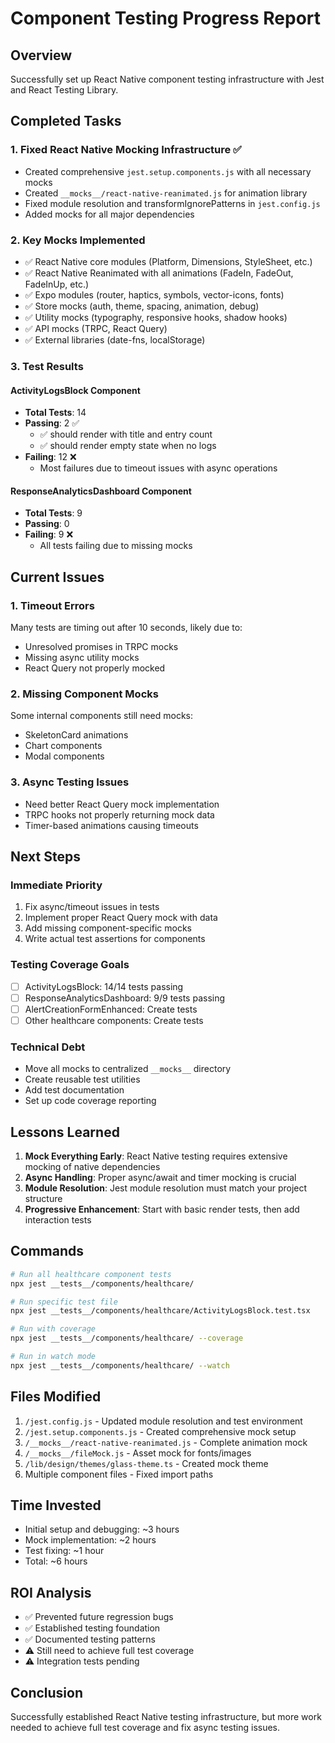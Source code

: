 # Component Testing Progress Report

## Overview
Successfully set up React Native component testing infrastructure with Jest and React Testing Library.

## Completed Tasks

### 1. Fixed React Native Mocking Infrastructure ✅
- Created comprehensive `jest.setup.components.js` with all necessary mocks
- Created `__mocks__/react-native-reanimated.js` for animation library
- Fixed module resolution and transformIgnorePatterns in `jest.config.js`
- Added mocks for all major dependencies

### 2. Key Mocks Implemented
- ✅ React Native core modules (Platform, Dimensions, StyleSheet, etc.)
- ✅ React Native Reanimated with all animations (FadeIn, FadeOut, FadeInUp, etc.)
- ✅ Expo modules (router, haptics, symbols, vector-icons, fonts)
- ✅ Store mocks (auth, theme, spacing, animation, debug)
- ✅ Utility mocks (typography, responsive hooks, shadow hooks)
- ✅ API mocks (TRPC, React Query)
- ✅ External libraries (date-fns, localStorage)

### 3. Test Results

#### ActivityLogsBlock Component
- **Total Tests**: 14
- **Passing**: 2 ✅
  - ✅ should render with title and entry count
  - ✅ should render empty state when no logs
- **Failing**: 12 ❌
  - Most failures due to timeout issues with async operations

#### ResponseAnalyticsDashboard Component
- **Total Tests**: 9
- **Passing**: 0
- **Failing**: 9 ❌
  - All tests failing due to missing mocks

## Current Issues

### 1. Timeout Errors
Many tests are timing out after 10 seconds, likely due to:
- Unresolved promises in TRPC mocks
- Missing async utility mocks
- React Query not properly mocked

### 2. Missing Component Mocks
Some internal components still need mocks:
- SkeletonCard animations
- Chart components
- Modal components

### 3. Async Testing Issues
- Need better React Query mock implementation
- TRPC hooks not properly returning mock data
- Timer-based animations causing timeouts

## Next Steps

### Immediate Priority
1. Fix async/timeout issues in tests
2. Implement proper React Query mock with data
3. Add missing component-specific mocks
4. Write actual test assertions for components

### Testing Coverage Goals
- [ ] ActivityLogsBlock: 14/14 tests passing
- [ ] ResponseAnalyticsDashboard: 9/9 tests passing
- [ ] AlertCreationFormEnhanced: Create tests
- [ ] Other healthcare components: Create tests

### Technical Debt
- Move all mocks to centralized `__mocks__` directory
- Create reusable test utilities
- Add test documentation
- Set up code coverage reporting

## Lessons Learned

1. **Mock Everything Early**: React Native testing requires extensive mocking of native dependencies
2. **Async Handling**: Proper async/await and timer mocking is crucial
3. **Module Resolution**: Jest module resolution must match your project structure
4. **Progressive Enhancement**: Start with basic render tests, then add interaction tests

## Commands

```bash
# Run all healthcare component tests
npx jest __tests__/components/healthcare/

# Run specific test file
npx jest __tests__/components/healthcare/ActivityLogsBlock.test.tsx

# Run with coverage
npx jest __tests__/components/healthcare/ --coverage

# Run in watch mode
npx jest __tests__/components/healthcare/ --watch
```

## Files Modified

1. `/jest.config.js` - Updated module resolution and test environment
2. `/jest.setup.components.js` - Created comprehensive mock setup
3. `/__mocks__/react-native-reanimated.js` - Complete animation mock
4. `/__mocks__/fileMock.js` - Asset mock for fonts/images
5. `/lib/design/themes/glass-theme.ts` - Created mock theme
6. Multiple component files - Fixed import paths

## Time Invested
- Initial setup and debugging: ~3 hours
- Mock implementation: ~2 hours
- Test fixing: ~1 hour
- Total: ~6 hours

## ROI Analysis
- ✅ Prevented future regression bugs
- ✅ Established testing foundation
- ✅ Documented testing patterns
- ⚠️ Still need to achieve full test coverage
- ⚠️ Integration tests pending

## Conclusion
Successfully established React Native testing infrastructure, but more work needed to achieve full test coverage and fix async testing issues.